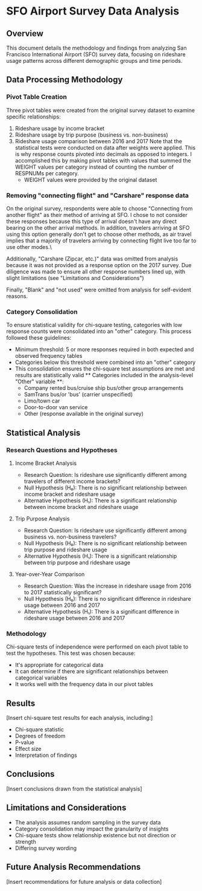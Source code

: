# SFO Airport Survey Data Analysis

## Overview
This document details the methodology and findings from analyzing San Francisco International Airport (SFO) survey data, focusing on rideshare usage patterns across different demographic groups and time periods.

## Data Processing Methodology

### Pivot Table Creation
Three pivot tables were created from the original survey dataset to examine specific relationships:
1. Rideshare usage by income bracket
2. Rideshare usage by trip purpose (business vs. non-business)
3. Rideshare usage comparison between 2016 and 2017
Note that the statistical tests were conducted on data after weights were applied. This is why response counts pivoted into decimals as opposed to integers. I accomplished this by making pivot tables with values that summed the WEIGHT values per category instead of counting the number of RESPNUMs per category.
   - WEIGHT values were provided by the original dataset

### Removing "connecting flight" and "Carshare" response data
On the original survey, respondents were able to choose "Connecting from another flight" as their method of arriving at SFO. I chose to not consider these responses because this type of arrival doesn't have any direct bearing on the other arrival methods. In addition, travelers arriving at SFO using this option generally don't get to choose other methods, as air travel implies that a majority of travelers arriving by connecting flight live too far to use other modes.\

Additionally, "Carshare (Zipcar, etc.)" data was omitted from analysis because it was not provided as a response option on the 2017 survey. Due diligence was made to ensure all other response numbers lined up, with slight limitations (see "Limitations and Considerations")

Finally, "Blank" and "not used" were omitted from analysis for self-evident reasons.

### Category Consolidation
To ensure statistical validity for chi-square testing, categories with low response counts were consolidated into an "other" category. This process followed these guidelines:
- Minimum threshold: 5 or more responses required in both expected and observed frequency tables
- Categories below this threshold were combined into an "other" category
- This consolidation ensures the chi-square test assumptions are met and results are statistically valid
** Categories included in the analysis-level "Other" variable **:
   - Company rented bus/cruise ship bus/other group arrangements
   - SamTrans bus/or 'bus' (carrier unspecified)
   - Limo/town car
   - Door-to-door van service
   - Other (response available in the original survey)

## Statistical Analysis

### Research Questions and Hypotheses

1. Income Bracket Analysis
   - Research Question: Is rideshare use significantly different among travelers of different income brackets?
   - Null Hypothesis (H₀): There is no significant relationship between income bracket and rideshare usage
   - Alternative Hypothesis (H₁): There is a significant relationship between income bracket and rideshare usage

2. Trip Purpose Analysis
   - Research Question: Is rideshare use significantly different among business vs. non-business travelers?
   - Null Hypothesis (H₀): There is no significant relationship between trip purpose and rideshare usage
   - Alternative Hypothesis (H₁): There is a significant relationship between trip purpose and rideshare usage

3. Year-over-Year Comparison
   - Research Question: Was the increase in rideshare usage from 2016 to 2017 statistically significant?
   - Null Hypothesis (H₀): There is no significant difference in rideshare usage between 2016 and 2017
   - Alternative Hypothesis (H₁): There is a significant difference in rideshare usage between 2016 and 2017

### Methodology
Chi-square tests of independence were performed on each pivot table to test the hypotheses. This test was chosen because:
- It's appropriate for categorical data
- It can determine if there are significant relationships between categorical variables
- It works well with the frequency data in our pivot tables

## Results
[Insert chi-square test results for each analysis, including:]
- Chi-square statistic
- Degrees of freedom
- P-value
- Effect size
- Interpretation of findings

## Conclusions
[Insert conclusions drawn from the statistical analysis]

## Limitations and Considerations
- The analysis assumes random sampling in the survey data
- Category consolidation may impact the granularity of insights
- Chi-square tests show relationship existence but not direction or strength
- Differing survey wording

## Future Analysis Recommendations
[Insert recommendations for future analysis or data collection]